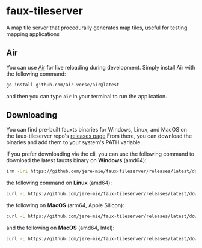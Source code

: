 # faux-tileserver

A map tile server that procedurally generates map tiles, useful for testing mapping applications

## Air

You can use [Air](https://github.com/air-verse/air) for live reloading during development. Simply install Air with the following command:

```sh
go install github.com/air-verse/air@latest
```

and then you can type `air` in your terminal to run the application.

## Downloading

You can find pre-built fauxts binaries for Windows, Linux, and MacOS on the faux-tileserver repo's [releases page](https://github.com/jere-mie/faux-tileserver/releases/latest) From there, you can download the binaries and add them to your system's PATH variable.

If you prefer downloading via the cli, you can use the following command to download the latest fauxts binary on **Windows** (amd64):

```sh
irm -Uri https://github.com/jere-mie/faux-tileserver/releases/latest/download/fauxts_windows_amd64.exe -O fauxts.exe
```

the following command on **Linux** (amd64):

```sh
curl -L https://github.com/jere-mie/faux-tileserver/releases/latest/download/fauxts_linux_amd64 -o fauxts && chmod +x fauxts
```

the following on **MacOS** (arm64, Apple Silicon):

```sh
curl -L https://github.com/jere-mie/faux-tileserver/releases/latest/download/fauxts_darwin_arm64 -o fauxts && chmod +x fauxts
```

and the following on **MacOS** (amd64, Intel):

```sh
curl -L https://github.com/jere-mie/faux-tileserver/releases/latest/download/fauxts_darwin_amd64 -o fauxts && chmod +x fauxts
```
